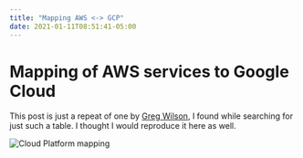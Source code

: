```yaml
---
title: "Mapping AWS <-> GCP"
date: 2021-01-11T08:51:41-05:00
---
```

# Mapping of AWS services to Google Cloud

This post is just a repeat of one by [Greg Wilson](https://gregsramblings.com/blog/compare-google-cloud-to-aws/), I found while searching for just such a table.  I thought I would reproduce it here as well.

![Cloud Platform mapping](/images/gcp-aws.png)
